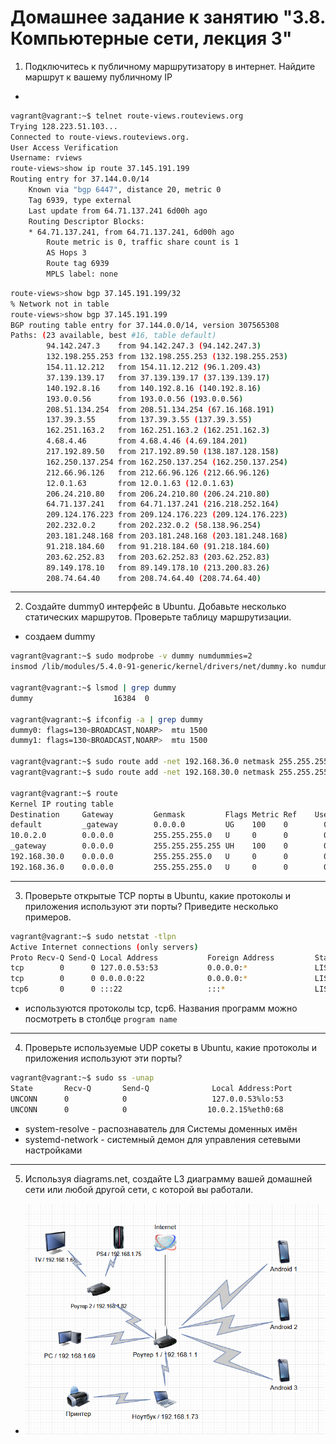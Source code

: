 # Домашнее задание к занятию "3.8. Компьютерные сети, лекция 3"

1. Подключитесь к публичному маршрутизатору в интернет. Найдите маршрут к вашему публичному IP
-
```bash
vagrant@vagrant:~$ telnet route-views.routeviews.org
Trying 128.223.51.103...
Connected to route-views.routeviews.org.
User Access Verification
Username: rviews
route-views>show ip route 37.145.191.199
Routing entry for 37.144.0.0/14
    Known via "bgp 6447", distance 20, metric 0
    Tag 6939, type external
    Last update from 64.71.137.241 6d00h ago
    Routing Descriptor Blocks:
    * 64.71.137.241, from 64.71.137.241, 6d00h ago
        Route metric is 0, traffic share count is 1
        AS Hops 3
        Route tag 6939
        MPLS label: none
```
```bash
route-views>show bgp 37.145.191.199/32
% Network not in table
route-views>show bgp 37.145.191.199
BGP routing table entry for 37.144.0.0/14, version 307565308
Paths: (23 available, best #16, table default)
        94.142.247.3    from 94.142.247.3 (94.142.247.3)
        132.198.255.253 from 132.198.255.253 (132.198.255.253)
        154.11.12.212   from 154.11.12.212 (96.1.209.43)
        37.139.139.17   from 37.139.139.17 (37.139.139.17)
        140.192.8.16    from 140.192.8.16 (140.192.8.16)
        193.0.0.56      from 193.0.0.56 (193.0.0.56)
        208.51.134.254  from 208.51.134.254 (67.16.168.191)
        137.39.3.55     from 137.39.3.55 (137.39.3.55)
        162.251.163.2   from 162.251.163.2 (162.251.162.3)
        4.68.4.46       from 4.68.4.46 (4.69.184.201)
        217.192.89.50   from 217.192.89.50 (138.187.128.158)
        162.250.137.254 from 162.250.137.254 (162.250.137.254)
        212.66.96.126   from 212.66.96.126 (212.66.96.126)
        12.0.1.63       from 12.0.1.63 (12.0.1.63)
        206.24.210.80   from 206.24.210.80 (206.24.210.80)
        64.71.137.241   from 64.71.137.241 (216.218.252.164)
        209.124.176.223 from 209.124.176.223 (209.124.176.223)
        202.232.0.2     from 202.232.0.2 (58.138.96.254)
        203.181.248.168 from 203.181.248.168 (203.181.248.168)
        91.218.184.60   from 91.218.184.60 (91.218.184.60)
        203.62.252.83   from 203.62.252.83 (203.62.252.83)
        89.149.178.10   from 89.149.178.10 (213.200.83.26)
        208.74.64.40    from 208.74.64.40 (208.74.64.40)
```
___
2. Создайте dummy0 интерфейс в Ubuntu. Добавьте несколько статических маршрутов. Проверьте таблицу маршрутизации.
- создаем dummy
```bash
vagrant@vagrant:~$ sudo modprobe -v dummy numdummies=2
insmod /lib/modules/5.4.0-91-generic/kernel/drivers/net/dummy.ko numdummies=0 numdummies=2

vagrant@vagrant:~$ lsmod | grep dummy
dummy                  16384  0

vagrant@vagrant:~$ ifconfig -a | grep dummy
dummy0: flags=130<BROADCAST,NOARP>  mtu 1500
dummy1: flags=130<BROADCAST,NOARP>  mtu 1500

vagrant@vagrant:~$ sudo route add -net 192.168.36.0 netmask 255.255.255.0 eth0
vagrant@vagrant:~$ sudo route add -net 192.168.30.0 netmask 255.255.255.0 eth0

vagrant@vagrant:~$ route
Kernel IP routing table
Destination     Gateway         Genmask         Flags Metric Ref    Use Iface
default         _gateway        0.0.0.0         UG    100    0        0 eth0
10.0.2.0        0.0.0.0         255.255.255.0   U     0      0        0 eth0
_gateway        0.0.0.0         255.255.255.255 UH    100    0        0 eth0
192.168.30.0    0.0.0.0         255.255.255.0   U     0      0        0 eth0
192.168.36.0    0.0.0.0         255.255.255.0   U     0      0        0 eth0
```
___
3. Проверьте открытые TCP порты в Ubuntu, какие протоколы и приложения используют эти порты? Приведите несколько примеров.

```bash
vagrant@vagrant:~$ sudo netstat -tlpn
Active Internet connections (only servers)
Proto Recv-Q Send-Q Local Address           Foreign Address         State       PID/Program name
tcp        0      0 127.0.0.53:53           0.0.0.0:*               LISTEN      2315/systemd-resolv
tcp        0      0 0.0.0.0:22              0.0.0.0:*               LISTEN      675/sshd: /usr/sbin
tcp6       0      0 :::22                   :::*                    LISTEN      675/sshd: /usr/sbin
```
- используются протоколы tcp, tcp6. Названия программ можно посмотреть в столбце `program name`
___
4. Проверьте используемые UDP сокеты в Ubuntu, какие протоколы и приложения используют эти порты?
```bash
vagrant@vagrant:~$ sudo ss -unap
State       Recv-Q       Send-Q              Local Address:Port             Peer Address:Port      Process
UNCONN      0            0                   127.0.0.53%lo:53                    0.0.0.0:*          users:(("systemd-resolve",pid=2315,fd=12))
UNCONN      0            0                  10.0.2.15%eth0:68                    0.0.0.0:*          users:(("systemd-network",pid=5487,fd=22))
```
- system-resolve - распознаватель для Системы доменных имён
- systemd-network - системный демон для управления сетевыми настройками
___
5. Используя diagrams.net, создайте L3 диаграмму вашей домашней сети или любой другой сети, с которой вы работали.
- ![local-l3](https://raw.githubusercontent.com/Kylich/devops-netology/main/03-sysadmin-08-net/local-l3.jpg)
